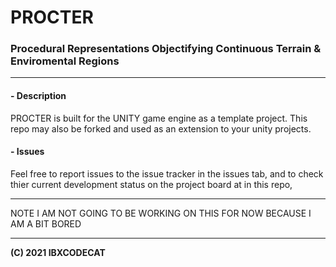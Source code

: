 # PROCTER
### Procedural Representations Objectifying Continuous Terrain & Enviromental Regions

---

#### - Description

PROCTER is built for the UNITY game engine as a template project. This repo may also be forked and used as an extension to your unity projects.

#### - Issues
Feel free to report issues to the issue tracker in the issues tab, and to check thier current development status on the project board at in this repo,

---

NOTE I AM NOT GOING TO BE WORKING ON THIS FOR NOW BECAUSE I AM A BIT BORED

---

**(C) 2021 IBXCODECAT**

